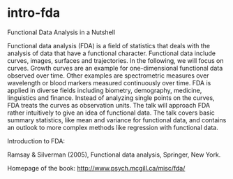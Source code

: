 # intro-fda
Functional Data Analysis in a Nutshell

Functional data analysis (FDA) is a field of statistics that deals with the analysis of data that have a functional character. Functional data include curves, images, surfaces and trajectories. In the following, we will focus on curves. Growth curves are an example for one-dimensional functional data observed over time. Other examples are spectrometric measures over wavelength or blood markers measured continuously over time. FDA is applied in diverse fields including biometry, demography, medicine, linguistics and finance.  Instead of analyzing single points on the curves, FDA treats the curves as observation units. The talk will approach FDA rather intuitively to give an idea of functional data. The talk covers basic summary statistics, like mean and variance for functional data, and contains an outlook to more complex methods like regression with functional data. 


Introduction to FDA:

Ramsay & Silverman (2005), Functional data analysis, Springer, New York. 

Homepage of the book: http://www.psych.mcgill.ca/misc/fda/
